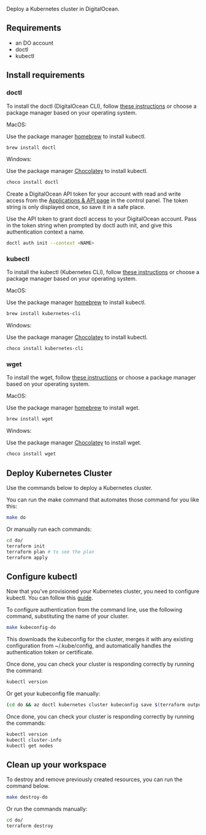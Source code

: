 Deploy a Kubernetes cluster in DigitalOcean.


## Requirements
 * an DO account
 * doctl
 * kubectl

## Install requirements

### doctl

To install the doctl (DigitalOcean CLI), follow [these instructions](https://www.digitalocean.com/docs/apis-clis/doctl/how-to/install/)
or choose a package manager based on your operating system.

MacOS:

Use the package manager [homebrew](https://formulae.brew.sh/) to install kubectl.

```bash
brew install doctl
```

Windows:

Use the package manager [Chocolatey](https://chocolatey.org/) to install kubectl.

```bash
choco install doctl
```

Create a DigitalOcean API token for your account with read and write access from the [Applications & API page](https://cloud.digitalocean.com/account/api/tokens) in the control panel.
The token string is only displayed once, so save it in a safe place.

Use the API token to grant doctl access to your DigitalOcean account.
Pass in the token string when prompted by doctl auth init, and give this authentication context a name.

```bash
doctl auth init --context <NAME>
```

### kubectl

To install the kubectl (Kubernetes CLI), follow [these instructions](https://kubernetes.io/docs/tasks/tools/install-kubectl/)
or choose a package manager based on your operating system.

MacOS:

Use the package manager [homebrew](https://formulae.brew.sh/) to install kubectl.

```bash
brew install kubernetes-cli
```

Windows:

Use the package manager [Chocolatey](https://chocolatey.org/) to install kubectl.

```bash
choco install kubernetes-cli
```

### wget

To install the wget, follow [these instructions](https://www.gnu.org/software/wget/) or choose a package manager based on your operating system.

MacOS:

Use the package manager [homebrew](https://formulae.brew.sh/) to install wget.

```bash
brew install wget
```

Windows:

Use the package manager [Chocolatey](https://chocolatey.org/) to install wget.

```bash
choco install wget
```

## Deploy Kubernetes Cluster

Use the commands below to deploy a Kubernetes cluster.

You can run the make command that automates those command for you like this:

```bash
make do
```

Or manually run each commands:

```bash
cd do/
terraform init
terraform plan # to see the plan
terraform apply
```

## Configure kubectl

Now that you've provisioned your Kubernetes cluster, you need to configure kubectl.
You can follow this [guide](https://www.digitalocean.com/docs/kubernetes/how-to/connect-to-cluster/).

To configure authentication from the command line, use the following command, substituting the name of your cluster.

```bash
make kubeconfig-do
```

This downloads the kubeconfig for the cluster, merges it with any existing configuration from ~/.kube/config,
and automatically handles the authentication token or certificate.

Once done, you can check your cluster is responding correctly by running the command:

```bash
kubectl version
```

Or get your kubeconfig file manually:

```bash
(cd do && az doctl kubernetes cluster kubeconfig save $(terraform output -raw cluster_name))
```

Once done, you can check your cluster is responding correctly by running the commands:

```bash
kubectl version
kubectl cluster-info
kubectl get nodes
```

## Clean up your workspace

To destroy and remove previously created resources, you can run the command below.

```bash
make destroy-do
```

Or run the commands manually:

```bash
cd do/
terraform destroy
```
